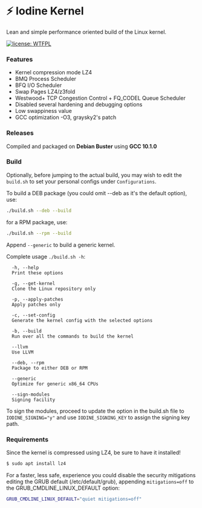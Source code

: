 # :zap: Iodine Kernel

Lean and simple performance oriented build of the Linux kernel.

[![license: WTFPL](https://img.shields.io/badge/license-WTFPL-brightgreen.svg)](http://www.wtfpl.net/about/)


### Features

- Kernel compression mode LZ4
- BMQ Process Scheduler
- BFQ I/O Scheduler
- Swap Pages LZ4/z3fold
- Westwood+ TCP Congestion Control + FQ_CODEL Queue Scheduler
- Disabled several hardening and debugging options
- Low swappiness value
- GCC optimization -O3, graysky2's patch


### Releases

Compiled and packaged on **Debian Buster** using **GCC 10.1.0**


### Build

Optionally, before jumping to the actual build, you may wish to edit the `build.sh` to set your personal configs under `Configurations`.

To build a DEB package (you could omit --deb as it's the default option), use:
```sh
./build.sh --deb --build
```

for a RPM package, use:
```sh
./build.sh --rpm --build
```

Append `--generic` to build a generic kernel.

Complete usage `./build.sh -h`:
```
  -h, --help
  Print these options

  -g, --get-kernel
  Clone the Linux repository only

  -p, --apply-patches
  Apply patches only

  -c, --set-config
  Generate the kernel config with the selected options

  -b, --build
  Run over all the commands to build the kernel

  --llvm
  Use LLVM

  --deb, --rpm
  Package to either DEB or RPM

  --generic
  Optimize for generic x86_64 CPUs

  --sign-modules
  Signing facility
```

To sign the modules, proceed to update the option in the build.sh file to `IODINE_SIGNING="y"` and use `IODINE_SIGNING_KEY` to assign the signing key path.

### Requirements

Since the kernel is compressed using LZ4, be sure to have it installed!
```sh
$ sudo apt install lz4
```

For a faster, less safe, experience you could disable the security mitigations editing the GRUB default (/etc/default/grub), appending `mitigations=off` to the GRUB_CMDLINE_LINUX_DEFAULT option:
```sh
GRUB_CMDLINE_LINUX_DEFAULT="quiet mitigations=off"
```

